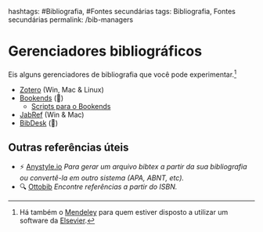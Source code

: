 hashtags: #Bibliografia, #Fontes secundárias
tags: Bibliografia, Fontes secundárias
permalink: /bib-managers

# Gerenciadores bibliográficos
Eis alguns gerenciadores de bibliografia que você pode experimentar.[^1]  

- [Zotero](https://www.zotero.org) (Win, Mac & Linux)
- [Bookends](https://www.sonnysoftware.com) ()  
    - [Scripts para o Bookends](be-scripts)  
- [JabRef](http://jabref.sourceforge.net) (Win & Mac)
- [BibDesk](https://bibdesk.sourceforge.io) ()  

## Outras referências úteis  
- ⚡️ [Anystyle.io](https://anystyle.io) *Para gerar um arquivo bibtex a partir da sua bibliografia ou convertê-la em outro sistema (APA, ABNT, etc).*  
- 🔍 [Ottobib](http://www.ottobib.com) *Encontre referências a partir do ISBN.*  

[^1]: Há também o [Mendeley](https://www.mendeley.com) para quem estiver disposto a utilizar um software da [Elsevier](https://en.wikipedia.org/wiki/Elsevier).
